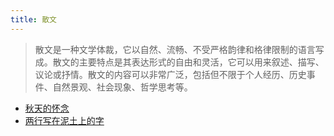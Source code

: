 ```yaml
---
title: 散文
---
```

> 散文是一种文学体裁，它以自然、流畅、不受严格韵律和格律限制的语言写成。散文的主要特点是其表达形式的自由和灵活，它可以用来叙述、描写、议论或抒情。散文的内容可以非常广泛，包括但不限于个人经历、历史事件、自然景观、社会现象、哲学思考等。

* [秋天的怀念](../m/miss-autumn.md)
* [两行写在泥土上的字](../t/two-sentences-on-the-soil.md)